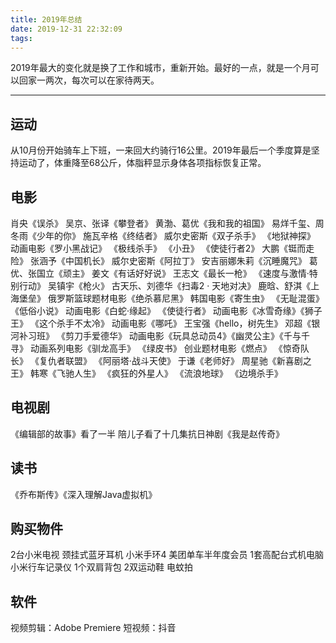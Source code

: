 ```yaml
---
title: 2019年总结
date: 2019-12-31 22:32:09
tags:
---
```


2019年最大的变化就是换了工作和城市，重新开始。最好的一点，就是一个月可以回家一两次，每次可以在家待两天。

<!-- more -->

---

## 运动
从10月份开始骑车上下班，一来回大约骑行16公里。2019年最后一个季度算是坚持运动了，体重降至68公斤，体脂秤显示身体各项指标恢复正常。

## 电影
肖央《误杀》
吴京、张译《攀登者》
黄渤、葛优《我和我的祖国》
易烊千玺、周冬雨《少年的你》
施瓦辛格《终结者》
威尔史密斯《双子杀手》
《地狱神探》
动画电影《罗小黑战记》
《极线杀手》
《小丑》
《使徒行者2》
大鹏《铤而走险》
张涵予《中国机长》
威尔史密斯《阿拉丁》
安吉丽娜朱莉《沉睡魔咒》
葛优、张国立《顽主》
姜文《有话好好说》
王志文《最长一枪》
《速度与激情·特别行动》
吴镇宇《枪火》
古天乐、刘德华《扫毒2 · 天地对决》
鹿晗、舒淇《上海堡垒》
俄罗斯篮球题材电影《绝杀慕尼黑》
韩国电影《寄生虫》
《无耻混蛋》
《低俗小说》
动画电影《白蛇·缘起》
《使徒行者》
动画电影《冰雪奇缘》《狮子王》
《这个杀手不太冷》
动画电影《哪吒》
王宝强《hello，树先生》
邓超《银河补习班》
《剪刀手爱德华》
动画电影《玩具总动员4》《幽灵公主》《千与千寻》
动画系列电影《驯龙高手》
《绿皮书》
创业题材电影《燃点》
《惊奇队长》
《复仇者联盟》
《阿丽塔·战斗天使》
于谦《老师好》
周星驰《新喜剧之王》
韩寒《飞驰人生》
《疯狂的外星人》
《流浪地球》
《边境杀手》

## 电视剧
《编辑部的故事》看了一半
陪儿子看了十几集抗日神剧《我是赵传奇》

## 读书
《乔布斯传》《深入理解Java虚拟机》

## 购买物件
2台小米电视
颈挂式蓝牙耳机
小米手环4
美团单车半年度会员
1套高配台式机电脑
小米行车记录仪
1个双肩背包
2双运动鞋
电蚊拍

## 软件
视频剪辑：Adobe Premiere
短视频：抖音
